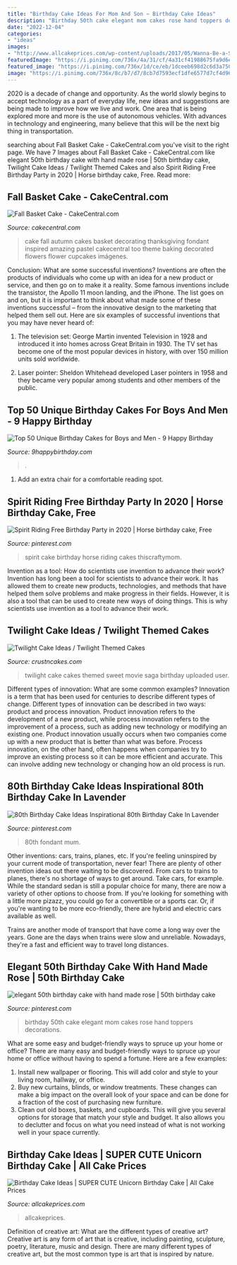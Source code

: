```yaml
---
title: "Birthday Cake Ideas For Mom And Son ~ Birthday Cake Ideas"
description: "Birthday 50th cake elegant mom cakes rose hand toppers decorations"
date: "2022-12-04"
categories:
- "ideas"
images:
- "http://www.allcakeprices.com/wp-content/uploads/2017/05/Wanna-Be-a-Super-Mom-Order-This-SUPER-CUTE-Unicorn-Birthday-Cake-From-Craftsy.jpg"
featuredImage: "https://i.pinimg.com/736x/4a/31/cf/4a31cf41988675fa9d6e1ae695942729.jpg"
featured_image: "https://i.pinimg.com/736x/1d/ce/eb/1dceeb698d2c6d3a7501714e44722466.jpg"
image: "https://i.pinimg.com/736x/8c/b7/d7/8cb7d7593ecf1dfe6577d7cf4d96f605.jpg"
---
```



2020 is a decade of change and opportunity. As the world slowly begins to accept technology as a part of everyday life, new ideas and suggestions are being made to improve how we live and work. One area that is being explored more and more is the use of autonomous vehicles. With advances in technology and engineering, many believe that this will be the next big thing in transportation.

	

		
searching about Fall Basket Cake - CakeCentral.com you've visit to the right page. We have 7 Images about Fall Basket Cake - CakeCentral.com like elegant 50th birthday cake with hand made rose | 50th birthday cake, Twilight Cake Ideas / Twilight Themed Cakes and also Spirit Riding Free Birthday Party in 2020 | Horse birthday cake, Free. Read more:
		
    
## Fall Basket Cake - CakeCentral.com

<img loading=lazy src="https://cdn001.cakecentral.com/gallery/2016/09/900_fall-basket-cake-137KE4sk.jpg" onerror="this.onerror=null;this.src='https://tse4.mm.bing.net/th?id=OIP.mcbYzQwggpwoZiD9kX0dzgHaJK&amp;pid=15.1';" alt="Fall Basket Cake - CakeCentral.com">

_Source: cakecentral.com_

>cake fall autumn cakes basket decorating thanksgiving fondant inspired amazing pastel cakecentral too theme baking decorated flowers flower cupcakes imágenes. 

	

Conclusion: What are some successful inventions?
Inventions are often the products of individuals who come up with an idea for a new product or service, and then go on to make it a reality. Some famous inventions include the transistor, the Apollo 11 moon landing, and the iPhone. The list goes on and on, but it is important to think about what made some of these inventions successful – from the innovative design to the marketing that helped them sell out. Here are six examples of successful inventions that you may have never heard of:
1. The television set: George Martin invented Television in 1928 and introduced it into homes across Great Britain in 1930. The TV set has become one of the most popular devices in history, with over 150 million units sold worldwide.

2. Laser pointer: Sheldon Whitehead developed Laser pointers in 1958 and they became very popular among students and other members of the public.

    
## Top 50 Unique Birthday Cakes For Boys And Men - 9 Happy Birthday

<img loading=lazy src="https://www.9happybirthday.com/wp-content/uploads/2017/09/Golden-Birthday-Cake-640x854.jpg" onerror="this.onerror=null;this.src='https://tse3.mm.bing.net/th?id=OIP.9s0Qrow2P4lfGjpyUfaOfAHaJ4&amp;pid=15.1';" alt="Top 50 Unique Birthday Cakes for Boys and Men - 9 Happy Birthday">

_Source: 9happybirthday.com_

>. 

	

1. Add an extra chair for a comfortable reading spot.

    
## Spirit Riding Free Birthday Party In 2020 | Horse Birthday Cake, Free

<img loading=lazy src="https://i.pinimg.com/736x/4a/31/cf/4a31cf41988675fa9d6e1ae695942729.jpg" onerror="this.onerror=null;this.src='https://tse4.mm.bing.net/th?id=OIP.-TcqFUewexZbSp5U1C1jBQHaLJ&amp;pid=15.1';" alt="Spirit Riding Free Birthday Party in 2020 | Horse birthday cake, Free">

_Source: pinterest.com_

>spirit cake birthday horse riding cakes thiscraftymom. 

	

Invention as a tool: How do scientists use invention to advance their work?
Invention has long been a tool for scientists to advance their work. It has allowed them to create new products, technologies, and methods that have helped them solve problems and make progress in their fields. However, it is also a tool that can be used to create new ways of doing things. This is why scientists use invention as a tool to advance their work.

    
## Twilight Cake Ideas / Twilight Themed Cakes

<img loading=lazy src="http://www.crustncakes.com/blog/wp-content/uploads/2015/10/28813ed937463f0f5addd8d475c81594-686x1024.jpg" onerror="this.onerror=null;this.src='https://tse1.mm.bing.net/th?id=OIP.bDgU-Q0_-DP_iTaHVW9E0AHaLD&amp;pid=15.1';" alt="Twilight Cake Ideas / Twilight Themed Cakes">

_Source: crustncakes.com_

>twilight cake cakes themed sweet movie saga birthday uploaded user. 

	

Different types of innovation: What are some common examples?
Innovation is a term that has been used for centuries to describe different types of change. Different types of innovation can be described in two ways: product and process innovation. Product innovation refers to the development of a new product, while process innovation refers to the improvement of a process, such as adding new technology or modifying an existing one. 
Product innovation usually occurs when two companies come up with a new product that is better than what was before. Process innovation, on the other hand, often happens when companies try to improve an existing process so it can be more efficient and accurate. This can involve adding new technology or changing how an old process is run.

    
## 80th Birthday Cake Ideas Inspirational 80th Birthday Cake In Lavender

<img loading=lazy src="https://i.pinimg.com/736x/1d/ce/eb/1dceeb698d2c6d3a7501714e44722466.jpg" onerror="this.onerror=null;this.src='https://tse4.mm.bing.net/th?id=OIP.sAGd-Ab0CeftP5mVIe10owHaJ3&amp;pid=15.1';" alt="80th Birthday Cake Ideas Inspirational 80th Birthday Cake In Lavender">

_Source: pinterest.com_

>80th fondant mum. 

	

Other inventions: cars, trains, planes, etc.
If you're feeling uninspired by your current mode of transportation, never fear! There are plenty of other invention ideas out there waiting to be discovered. From cars to trains to planes, there's no shortage of ways to get around.
Take cars, for example. While the standard sedan is still a popular choice for many, there are now a variety of other options to choose from. If you're looking for something with a little more pizazz, you could go for a convertible or a sports car. Or, if you're wanting to be more eco-friendly, there are hybrid and electric cars available as well.

Trains are another mode of transport that have come a long way over the years. Gone are the days when trains were slow and unreliable. Nowadays, they're a fast and efficient way to travel long distances.

    
## Elegant 50th Birthday Cake With Hand Made Rose | 50th Birthday Cake

<img loading=lazy src="https://i.pinimg.com/736x/8c/b7/d7/8cb7d7593ecf1dfe6577d7cf4d96f605.jpg" onerror="this.onerror=null;this.src='https://tse2.mm.bing.net/th?id=OIP.ZXnT-lCyLAV3TVJBddD2CwHaJ4&amp;pid=15.1';" alt="elegant 50th birthday cake with hand made rose | 50th birthday cake">

_Source: pinterest.com_

>birthday 50th cake elegant mom cakes rose hand toppers decorations. 

	

What are some easy and budget-friendly ways to spruce up your home or office?
There are many easy and budget-friendly ways to spruce up your home or office without having to spend a fortune. Here are a few examples: 
1. Install new wallpaper or flooring. This will add color and style to your living room, hallway, or office. 
2. Buy new curtains, blinds, or window treatments. These changes can make a big impact on the overall look of your space and can be done for a fraction of the cost of purchasing new furniture. 
3. Clean out old boxes, baskets, and cupboards. This will give you several options for storage that match your style and budget. It also allows you to declutter and focus on what you need instead of what is not working well in your space currently. 

    
## Birthday Cake Ideas | SUPER CUTE Unicorn Birthday Cake | All Cake Prices

<img loading=lazy src="http://www.allcakeprices.com/wp-content/uploads/2017/05/Wanna-Be-a-Super-Mom-Order-This-SUPER-CUTE-Unicorn-Birthday-Cake-From-Craftsy.jpg" onerror="this.onerror=null;this.src='https://tse3.mm.bing.net/th?id=OIP.ImcPmbK-ND7FNlAS32gp8wHaIb&amp;pid=15.1';" alt="Birthday Cake Ideas | SUPER CUTE Unicorn Birthday Cake | All Cake Prices">

_Source: allcakeprices.com_

>allcakeprices. 

	

Definition of creative art: What are the different types of creative art?
Creative art is any form of art that is creative, including painting, sculpture, poetry, literature, music and design. There are many different types of creative art, but the most common type is art that is inspired by nature.

